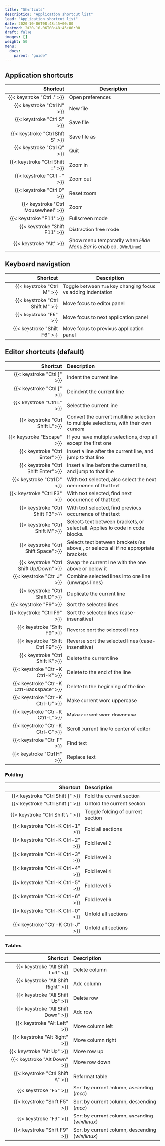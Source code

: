 ```yaml
---
title: "Shortcuts"
description: "Application shortcut list"
lead: "Application shortcut list"
date: 2020-10-06T08:48:45+00:00
lastmod: 2020-10-06T08:48:45+00:00
draft: false
images: []
weight: 50
menu: 
  docs:
    parent: "guide"
---
```


## Application shortcuts

<div class="table">

Shortcut | Description
---: | ---
{{< keystroke "Ctrl ." >}} | Open preferences
{{< keystroke "Ctrl N" >}}  | New file
{{< keystroke "Ctrl S" >}} | Save file
{{< keystroke "Ctrl Shft S" >}} | Save file as
{{< keystroke "Ctrl Q" >}} | Quit
{{< keystroke "Ctrl Shift =" >}}| Zoom in
{{< keystroke "Ctrl -" >}}| Zoom out
{{< keystroke "Ctrl 0" >}}| Reset zoom
{{< keystroke "Ctrl Mousewheel" >}} | Zoom
{{< keystroke "F11" >}}| Fullscreen mode
{{< keystroke "Shift F11" >}}| Distraction free mode
{{< keystroke "Alt" >}} | Show menu temporarily when _Hide Menu Bar_ is enabled. <small>(Win/Linux)</small> 

</div>

## Keyboard navigation

<div class="table">

Shortcut | Description
---: | ---
{{< keystroke "Ctrl M" >}} | Toggle between `Tab` key changing focus vs adding indentation
{{< keystroke "Ctrl Shift M" >}} | Move focus to editor panel
{{< keystroke "F6" >}} | Move focus to next application panel
{{< keystroke "Shift F6" >}} | Move focus to previous application panel
</div>

## Editor shortcuts (default)

<div class="table">

Shortcut | Description
---: | :---
{{< keystroke "Ctrl ]" >}} | Indent the current line
{{< keystroke "Ctrl [" >}} | Deindent the current line
{{< keystroke "Ctrl L" >}} |  Select the current line
{{< keystroke "Ctrl Shift L" >}} |  Convert the current multiline selection to multiple selections, with their own cursors
{{< keystroke "Escape" >}} |  If you have multiple selections, drop all except the first one
{{< keystroke "Ctrl Enter" >}} |  Insert a line after the current line, and jump to that line
{{< keystroke "Ctrl Shift Enter" >}} |  Insert a line before the current line, and jump to that line
{{< keystroke "Ctrl D" >}} |  With text selected, also select the next occurrence of that text
{{< keystroke "Ctrl F3" >}} |  With text selected, find next occurrence of that text
{{< keystroke "Ctrl Shift F3" >}} |  With text selected, find previous occurrence of that text
{{< keystroke "Ctrl Shift M" >}} | Selects text between brackets, or select all. Applies to code in code blocks.
{{< keystroke "Ctrl Shift Space" >}} |  Selects text between brackets (as above), or selects all if no appropriate brackets
{{< keystroke "Ctrl Shift Up/Down" >}} |  Swap the current line with the one above or below it
{{< keystroke "Ctrl J" >}} |  Combine selected lines into one line (unwraps lines)
{{< keystroke "Ctrl Shift D" >}} |  Duplicate the current line
{{< keystroke "F9" >}} |  Sort the selected lines
{{< keystroke "Ctrl F9" >}} |  Sort the selected lines (case-insensitive)
{{< keystroke "Shift F9" >}} |  Reverse sort the selected lines
{{< keystroke "Shift Ctrl F9" >}} |  Reverse sort the selected lines (case-insensitive)
{{< keystroke "Ctrl Shift K" >}} |  Delete the current line
{{< keystroke "Ctrl-K Ctrl-K" >}} |  Delete to the end of the line
{{< keystroke "Ctrl-K Ctrl-Backspace" >}} |  Delete to the beginning of the line
{{< keystroke "Ctrl-K Ctrl-U" >}} |  Make current word uppercase
{{< keystroke "Ctrl-K Ctrl-L" >}} |  Make current word downcase
{{< keystroke "Ctrl-K Ctrl-C" >}} |  Scroll current line to center of editor
{{< keystroke "Ctrl F" >}} |  Find text
{{< keystroke "Ctrl H" >}} |  Replace text

</div>

### Folding

<div class="table">

Shortcut | Description
---: | :---
{{< keystroke "Ctrl Shift [" >}} | Fold the current section
{{< keystroke "Ctrl Shift ]" >}} | Unfold the current section
{{< keystroke "Ctrl Shift \ " >}} | Toggle folding of current section
{{< keystroke "Ctrl-K Ctrl-1" >}} | Fold all sections
{{< keystroke "Ctrl-K Ctrl-2" >}} | Fold level 2
{{< keystroke "Ctrl-K Ctrl-3" >}} | Fold level 3
{{< keystroke "Ctrl-K Ctrl-4" >}} | Fold level 4
{{< keystroke "Ctrl-K Ctrl-5" >}} | Fold level 5
{{< keystroke "Ctrl-K Ctrl-6" >}} | Fold level 6
{{< keystroke "Ctrl-K Ctrl-0" >}} | Unfold all sections
{{< keystroke "Ctrl-K Ctrl-J" >}} | Unfold all sections

</div>

### Tables

<div class="table">

Shortcut | Description
--: | :--
{{< keystroke "Alt Shift Left" >}} | Delete column
{{< keystroke "Alt Shift Right" >}} | Add column
{{< keystroke "Alt Shift Up" >}} | Delete row
{{< keystroke "Alt Shift Down" >}} | Add row
{{< keystroke "Alt Left" >}} | Move column left
{{< keystroke "Alt Right" >}} | Move column right
{{< keystroke "Alt Up" >}} | Move row up
{{< keystroke "Alt Down" >}} | Move row down
{{< keystroke "Ctrl Shift A" >}} | Reformat table
{{< keystroke "F5" >}} | Sort by current column, ascending (_mac_)
{{< keystroke "Shift F5" >}} | Sort by current column, descending (_mac_)
{{< keystroke "F9" >}} | Sort by current column, ascending (_win/linux_)
{{< keystroke "Shift F9" >}} | Sort by current column, descending (_win/linux_)

</div>